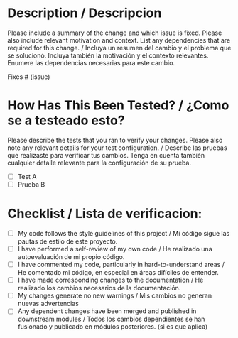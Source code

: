 # Description / Descripcion

Please include a summary of the change and which issue is fixed. Please also include relevant motivation and context. List any dependencies that are required for this change. / 
Incluya un resumen del cambio y el problema que se solucionó. Incluya también la motivación y el contexto relevantes. Enumere las dependencias necesarias para este cambio. 

Fixes # (issue)

# How Has This Been Tested? / ¿Como se a testeado esto?

Please describe the tests that you ran to verify your changes. Please also note any relevant details for your test configuration. /
Describe las pruebas que realizaste para verificar tus cambios. Tenga en cuenta también cualquier detalle relevante para la configuración de su prueba.

- [ ] Test A
- [ ] Prueba B

# Checklist / Lista de verificacion:

- [ ] My code follows the style guidelines of this project / Mi código sigue las pautas de estilo de este proyecto.
- [ ] I have performed a self-review of my own code / He realizado una autoevaluación de mi propio código.
- [ ] I have commented my code, particularly in hard-to-understand areas / He comentado mi código, en especial en áreas difíciles de entender.
- [ ] I have made corresponding changes to the documentation / He realizado los cambios necesarios de la documentación.
- [ ] My changes generate no new warnings / Mis cambios no generan nuevas advertencias
- [ ] Any dependent changes have been merged and published in downstream modules / Todos los cambios dependientes se han fusionado y publicado en módulos posteriores. (si es que aplica)

